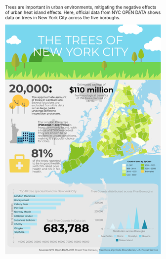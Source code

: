 Trees are important in urban environments, mitigating the negative effects of urban heat island effects. 
Here, official data from NYC OPEN DATA shows data on trees in New York City across the five boroughs.


<img src="TreesofNYC.png" alt="hi" class="inline"/>
